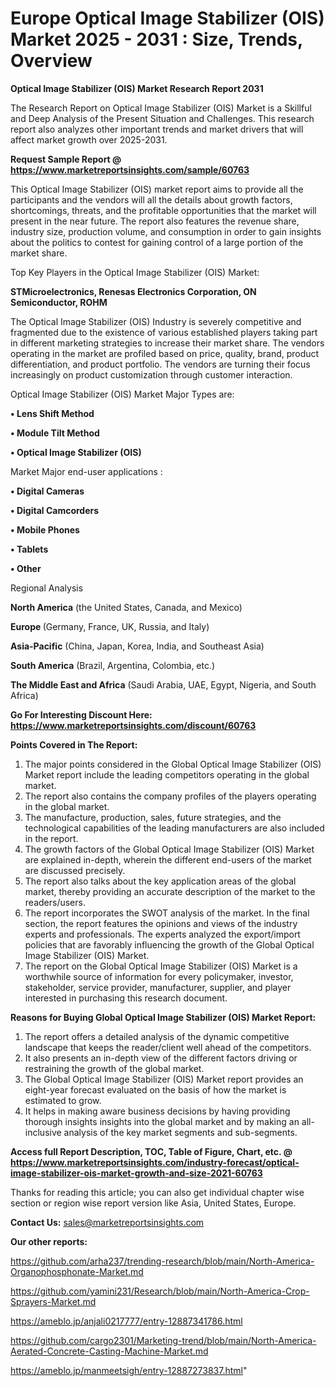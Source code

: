 # Europe Optical Image Stabilizer (OIS) Market 2025 - 2031 : Size, Trends, Overview

<strong>Optical Image Stabilizer (OIS) Market Research Report 2031</strong>

The Research Report on Optical Image Stabilizer (OIS) Market is a Skillful and Deep Analysis of the Present Situation and Challenges. This research report also analyzes other important trends and market drivers that will affect market growth over 2025-2031.

<strong>Request Sample Report @ <a href=https://www.marketreportsinsights.com/sample/60763>https://www.marketreportsinsights.com/sample/60763</a></strong>

This Optical Image Stabilizer (OIS) market report aims to provide all the participants and the vendors will all the details about growth factors, shortcomings, threats, and the profitable opportunities that the market will present in the near future. The report also features the revenue share, industry size, production volume, and consumption in order to gain insights about the politics to contest for gaining control of a large portion of the market share.

Top Key Players in the Optical Image Stabilizer (OIS) Market:

<strong>STMicroelectronics, Renesas Electronics Corporation, ON Semiconductor, ROHM</strong>

The Optical Image Stabilizer (OIS) Industry is severely competitive and fragmented due to the existence of various established players taking part in different marketing strategies to increase their market share. The vendors operating in the market are profiled based on price, quality, brand, product differentiation, and product portfolio. The vendors are turning their focus increasingly on product customization through customer interaction.

Optical Image Stabilizer (OIS) Market Major Types are:

<strong>• Lens Shift Method

• Module Tilt Method

• Optical Image Stabilizer (OIS)</strong>

Market Major end-user applications :

<strong>• Digital Cameras

• Digital Camcorders

• Mobile Phones

• Tablets

• Other</strong>

Regional Analysis

</u><strong><b>North America</b></strong> (the United States, Canada, and Mexico)

<strong><b>Europe </b></strong>(Germany, France, UK, Russia, and Italy)

<strong><b>Asia-Pacific</b></strong> (China, Japan, Korea, India, and Southeast Asia)

<strong><b>South America</b></strong> (Brazil, Argentina, Colombia, etc.)

<strong><b>The Middle East and Africa</b></strong> (Saudi Arabia, UAE, Egypt, Nigeria, and South Africa)

<strong>Go For Interesting Discount Here: <a href=https://www.marketreportsinsights.com/discount/60763>https://www.marketreportsinsights.com/discount/60763</a></strong>

<strong>Points Covered in The Report:</strong>
<ol>
  <li>The major points considered in the Global Optical Image Stabilizer (OIS) Market report include the leading competitors operating in the global market.</li>
  <li>The report also contains the company profiles of the players operating in the global market.</li>
  <li>The manufacture, production, sales, future strategies, and the technological capabilities of the leading manufacturers are also included in the report.</li>
  <li>The growth factors of the Global Optical Image Stabilizer (OIS) Market are explained in-depth, wherein the different end-users of the market are discussed precisely.</li>
  <li>The report also talks about the key application areas of the global market, thereby providing an accurate description of the market to the readers/users.</li>
  <li>The report incorporates the SWOT analysis of the market. In the final section, the report features the opinions and views of the industry experts and professionals. The experts analyzed the export/import policies that are favorably influencing the growth of the Global Optical Image Stabilizer (OIS) Market.</li>
  <li>The report on the Global Optical Image Stabilizer (OIS) Market is a worthwhile source of information for every policymaker, investor, stakeholder, service provider, manufacturer, supplier, and player interested in purchasing this research document.</li>
</ol>
<strong>Reasons for Buying Global Optical Image Stabilizer (OIS) Market Report:</strong>

<ol>
  <li>The report offers a detailed analysis of the dynamic competitive landscape that keeps the reader/client well ahead of the competitors.</li>
  <li>It also presents an in-depth view of the different factors driving or restraining the growth of the global market.</li>
  <li>The Global Optical Image Stabilizer (OIS) Market report provides an eight-year forecast evaluated on the basis of how the market is estimated to grow.</li>
  <li>It helps in making aware business decisions by having providing thorough insights insights into the global market and by making an all-inclusive analysis of the key market segments and sub-segments.</li>
</ol>
<strong>Access full Report Description, TOC, Table of Figure, Chart, etc. @ <a href=https://www.marketreportsinsights.com/industry-forecast/optical-image-stabilizer-ois-market-growth-and-size-2021-60763>https://www.marketreportsinsights.com/industry-forecast/optical-image-stabilizer-ois-market-growth-and-size-2021-60763</a></strong>


Thanks for reading this article; you can also get individual chapter wise section or region wise report version like Asia, United States, Europe.

<strong>Contact Us:</strong>
sales@marketreportsinsights.com

<strong>Our other reports:</strong>

<a href=https://github.com/arha237/trending-research/blob/main/North-America-Organophosphonate-Market.md>https://github.com/arha237/trending-research/blob/main/North-America-Organophosphonate-Market.md</a>

<a href=https://github.com/yamini231/Research/blob/main/North-America-Crop-Sprayers-Market.md>https://github.com/yamini231/Research/blob/main/North-America-Crop-Sprayers-Market.md</a>

<a href=https://ameblo.jp/anjali0217777/entry-12887341786.html>https://ameblo.jp/anjali0217777/entry-12887341786.html</a>

<a href=https://github.com/cargo2301/Marketing-trend/blob/main/North-America-Aerated-Concrete-Casting-Machine-Market.md>https://github.com/cargo2301/Marketing-trend/blob/main/North-America-Aerated-Concrete-Casting-Machine-Market.md</a>

<a href=https://ameblo.jp/manmeetsigh/entry-12887273837.html>https://ameblo.jp/manmeetsigh/entry-12887273837.html</a>"
